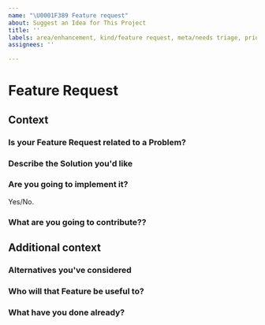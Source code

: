 ```yaml
---
name: "\U0001F389 Feature request"
about: Suggest an Idea for This Project
title: ''
labels: area/enhancement, kind/feature request, meta/needs triage, priority/low
assignees: ''

---
```


# Feature Request

## Context



### Is your Feature Request related to a Problem?



### Describe the Solution you'd like



### Are you going to implement it?

Yes/No.

### What are you going to contribute??



## Additional context

### Alternatives you've considered



### Who will that Feature be useful to?



### What have you done already?



